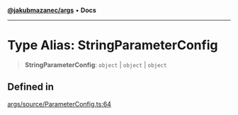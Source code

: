 [**@jakubmazanec/args**](../README.md) • **Docs**

---

# Type Alias: StringParameterConfig

> **StringParameterConfig**: `object` \| `object` \| `object`

## Defined in

[args/source/ParameterConfig.ts:64](https://github.com/jakubmazanec/tools/blob/d628f137f5fc7b1bea261e1e59d468d8339ed884/packages/args/source/ParameterConfig.ts#L64)
